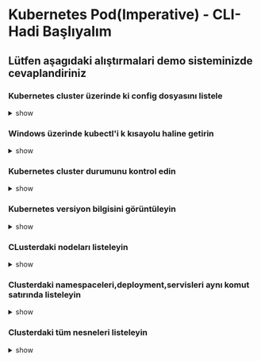 # Kubernetes Pod(Imperative) - CLI- Hadi Başlıyalım

## Lütfen aşagıdaki alıştırmalari demo sisteminizde cevaplandiriniz

### Kubernetes cluster üzerinde ki config dosyasını listele

<details><summary>show</summary>
<p>

```bash
kubectl run nginx1 --image=nginx --restart=Never --labels=app=v1
```

</p>
</details>

### Windows üzerinde kubectl'i k kısayolu haline getirin

<details><summary>show</summary>
<p>

```bash
kubectl get po --show-labels
```

</p>
</details>

### Kubernetes cluster durumunu kontrol edin

<details><summary>show</summary>
<p>

```bash
kubectl get po --show-labels
```

</p>
</details>

### Kubernetes versiyon bilgisini görüntüleyin

<details><summary>show</summary>
<p>

```bash
kubectl get po --show-labels
```

</p>
</details>

### CLusterdaki nodeları listeleyin

<details><summary>show</summary>
<p>

```bash
kubectl get po --show-labels
```

</p>
</details>

### Clusterdaki namespaceleri,deployment,servisleri aynı komut satırında listeleyin

<details><summary>show</summary>
<p>

```bash
kubectl get po --show-labels
```

</p>
</details>

### Clusterdaki tüm nesneleri listeleyin

<details><summary>show</summary>
<p>

```bash
apiVersion: v1
kind: Pod
metadata:
  name: nodeaffinitypod1
spec:
  containers:
  - name: nodeaffinity1
    image: nginx:1.16-alpine
  affinity:
    nodeAffinity:
      requiredDuringSchedulingIgnoredDuringExecution:
        nodeSelectorTerms:
        - matchExpressions:
        # City == A
          - key: City
            operator: In #In, NotIn, Exists, DoesNotExist
            values:
            - A
```

</p>
</details>


